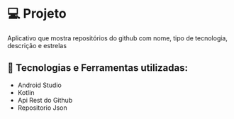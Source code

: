 # :computer: Projeto
Aplicativo que mostra repositórios do github com nome, tipo de tecnologia, descrição e estrelas

## :robot: Tecnologias e Ferramentas utilizadas:
- Android Studio
- Kotlin
- Api Rest do Github
- Repositorio Json




